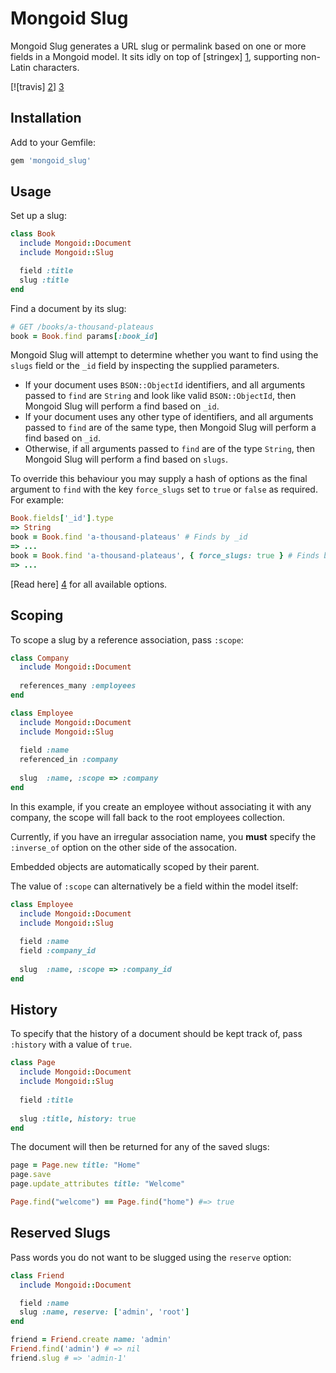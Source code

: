 Mongoid Slug
============

Mongoid Slug generates a URL slug or permalink based on one or more fields in a
Mongoid model. It sits idly on top of [stringex] [1], supporting non-Latin
characters.

[![travis] [2]] [3]

Installation
------------

Add to your Gemfile:

```ruby
gem 'mongoid_slug'
```

Usage
-----

Set up a slug:

```ruby
class Book
  include Mongoid::Document
  include Mongoid::Slug

  field :title
  slug :title
end
```

Find a document by its slug:

```ruby
# GET /books/a-thousand-plateaus
book = Book.find params[:book_id]
```

Mongoid Slug will attempt to determine whether you want to find using the `slugs` field or the `_id` field by inspecting the supplied parameters.

* If your document uses `BSON::ObjectId` identifiers, and all arguments passed to `find` are `String` and look like valid `BSON::ObjectId`, then Mongoid Slug will perform a find based on `_id`.
* If your document uses any other type of identifiers, and all arguments passed to `find` are of the same type, then Mongoid Slug will perform a find based on `_id`.
* Otherwise, if all arguments passed to `find` are of the type `String`, then Mongoid Slug will perform a find based on `slugs`.

To override this behaviour you may supply a hash of options as the final argument to `find` with the key `force_slugs` set to `true` or `false` as required. For example:

```ruby
Book.fields['_id'].type
=> String
book = Book.find 'a-thousand-plateaus' # Finds by _id
=> ...
book = Book.find 'a-thousand-plateaus', { force_slugs: true } # Finds by slugs
=> ...
```


[Read here] [4] for all available options.

Scoping
-------

To scope a slug by a reference association, pass `:scope`:

```ruby
class Company
  include Mongoid::Document
  
  references_many :employees
end

class Employee
  include Mongoid::Document
  include Mongoid::Slug
  
  field :name
  referenced_in :company
  
  slug  :name, :scope => :company
end
```

In this example, if you create an employee without associating it with any
company, the scope will fall back to the root employees collection.

Currently, if you have an irregular association name, you **must** specify the
`:inverse_of` option on the other side of the assocation.

Embedded objects are automatically scoped by their parent.

The value of `:scope` can alternatively be a field within the model itself:

```ruby
class Employee
  include Mongoid::Document
  include Mongoid::Slug
  
  field :name
  field :company_id
  
  slug  :name, :scope => :company_id
end
```

History
-------

To specify that the history of a document should be kept track of, pass
`:history` with a value of `true`.

```ruby
class Page
  include Mongoid::Document
  include Mongoid::Slug
  
  field :title
  
  slug :title, history: true
end
```

The document will then be returned for any of the saved slugs:

```ruby
page = Page.new title: "Home"
page.save
page.update_attributes title: "Welcome"

Page.find("welcome") == Page.find("home") #=> true
```

Reserved Slugs
--------------

Pass words you do not want to be slugged using the `reserve` option:

```ruby
class Friend
  include Mongoid::Document

  field :name
  slug :name, reserve: ['admin', 'root']
end

friend = Friend.create name: 'admin'
Friend.find('admin') # => nil
friend.slug # => 'admin-1'
```

[1]: https://github.com/rsl/stringex/
[2]: https://secure.travis-ci.org/hakanensari/mongoid-slug.png
[3]: http://travis-ci.org/hakanensari/mongoid-slug
[4]: https://github.com/hakanensari/mongoid-slug/blob/master/lib/mongoid/slug.rb
